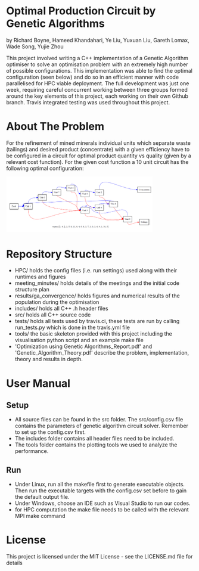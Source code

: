 
# Optimal Production Circuit by Genetic Algorithms
by Richard Boyne, Hameed Khandahari, Ye Liu, Yuxuan Liu, Gareth Lomax, Wade Song, Yujie Zhou

This project involved writing a C++ implementation of a Genetic Algorithm optimiser to solve an optimisation problem with an extremely high number of possible configurations. This implementation was able to find the optimal configuration (seen below) and do so in an efficient manner with code parallelised for HPC viable deployment. The full development was just one week, requiring careful concurrent working between three groups formed around the key elements of this project, each working on their own Github branch. Travis integrated testing was used throughout this project.


# About The Problem
For the refinement of mined minerals individual units which separate waste (tailings) and desired product (concentrate) with a given efficiency have to be configured in a circuit for optimal product quantity vs quality (given by a relevant cost function). For the given cost function a 10 unit circuit has the following optimal configuration:

<img width="393" alt="10 node circuit" src="HPC/optimum_10.PNG">


# Repository Structure

- HPC/ holds the config files (i.e. run settings) used along with their runtimes and figures
- meeting_minutes/ holds details of the meetings and the initial code structure plan
- results/ga_convergence/ holds figures and numerical results of the population during the optimisation
- includes/ holds all C++ .h header files
- src/ holds all C++ source code
- tests/ holds all tests used by travis.ci, these tests are run by calling run_tests.py which is done in the travis.yml file
- tools/ the basic skeleton provided with this project including the visualisation python script and an example make file
- 'Optimization using Genetic Algorithms_Report.pdf' and 'Genetic_Algorithm_Theory.pdf' describe the problem, implementation, theory and results in depth.


# User Manual

## Setup
 - All source files can be found in the src folder. The src/config.csv file contains the parameters of genetic algorithm circuit solver. Remember to set up the config.csv first.  
 - The includes folder contains all header files need to be included.
 - The tools folder contains the plotting tools we used to analyze the performance. 

## Run
- Under Linux, run all the makefile first to generate executable objects.
Then run the executable targets with the config.csv set before to gain the default output file.     
- Under Windows, choose an IDE such as Visual Studio to run our codes.
- for HPC computation the make file needs to be called with the relevant MPI make command
 
# License
This project is licensed under the MIT License - see the LICENSE.md file for details
